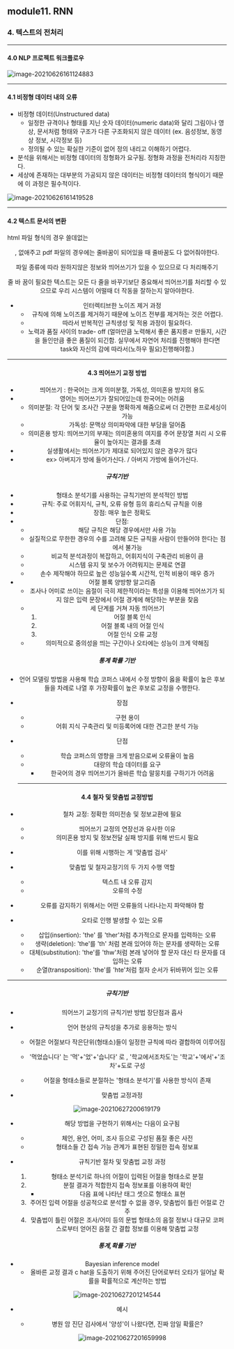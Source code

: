 ## module11. RNN

### 4. 텍스트의 전처리

---

#### 4.0  NLP 프로젝트 워크플로우



![image-20210626161124883](https://user-images.githubusercontent.com/82528589/123542674-e2c33c00-d785-11eb-92c5-8ca090657ef4.png)

---

#### 4.1 비정형 데이터 내의 오류

* 비정형 데이터(Unstructured data)
  * 일정한 규격이나 형태를 지닌 숫자 데이터(numeric data)와 달리 그림이나 영상, 문서처럼 형태와 구조가 다른 구조화되지 않은 데이터 (ex. 음성정보, 동영상 정보, 시각정보 등)
  * 정의될 수 있는 확실한 기준이 없어 정의 내리고 이해하기 어렵다.
* 분석을 위해서는 비정형 데이터의 정형화가 요구됨. 정형화 과정을 전처리라 지칭한다.
* 세상에 존재하는 대부분의 가공되지 않은 데이터는 비정형 데이터의 형식이기 때문에 이 과정은 필수적이다. 

![image-20210626161419528](https://user-images.githubusercontent.com/82528589/123542681-ece53a80-d785-11eb-8a7b-ef121609f309.png)



---

#### 4.2 텍스트 문서의 변환

html 파일 형식의 경우 쓸데없는 <center>, <begin> 없애주고 pdf 파일의 경우에는 줄바꿈이 되어있을 때 줄바꿈도 다 없어줘야한다. 

파일 종류에 따라 원하지않은 정보와 띄어쓰기가 있을 수 있으므로 다 처리해주기 

줄 바 꿈이 필요한 텍스트는 모든 다 줄을 바꾸기보단 중요해서 띄어쓰기를 처리할 수 있으므로 우리 시스템이 어떨때 더 작동을 잘하는지 알아야한다. 



* 인터렉티브한 노이즈 제거 과정 
  * 규칙에 의해 노이즈를 제거하기 때문에 노이즈 전부를 제거하는 것은 어렵다.
  * 따라서 반복적인 규칙생성 및 적용 과정이 필요하다. 
  * 노력과 품질 사이의 trade- off (얼마만큼 노력해서 좋은 품지릉ㄹ 만들지, 시간을 들인만큼 좋은 품질이 되긴함. 실무에서 자연어 처리를 진행해야 한다면 task와 자신의 감에 따라서(노하우 필요)진행해야함.)

---

#### 4.3 띄어쓰기 교정 방법

* 띄어쓰기 : 한국어는 크게 의미분절, 가독성, 의미혼용 방지의 용도
* 영어는 띄어쓰기가 잘되어있는데 한국어는 어려움
  * 의미분절: 각 단어 및 조사간 구분을 명확하게 해줌으로써 더 간편한 프로세싱이 가능
  * 가독성: 문맥상 의미파악에 대한 부담을 덜어줌
  * 의미혼용 방지: 띄어쓰기의 부재는 의미혼용의 여지를 주어 문장열 처리 시 오류율이 높아지는 결과를 초래 
* 실생활에서는 띄어쓰기가 제대로 되어있지 않은 경우가 많다
* ex> 아버지가 방에 들어가신다. / 아버지 가방에 들어가신다. 



##### 규칙기반 

* 형태소 분석기를 사용하는 규칙기반의 분석적인 방법
* 규칙: 주로 어휘지식, 규칙, 오류 유형 등의 휴리스틱 규칙을 이용
* 장점: 매우 높은 정확도
* 단점: 
  * 해당 규칙은 해당 경우에서만 사용 가능
  * 실질적으로 무한한 경우의 수를 고려해 모든 규칙을 사람이 만들어야 한다는 점에서 불가능
  * 비교적 분석과정이 복잡하고, 어휘지식이 구축관리 비용이 큼
  * 시스템 유지 및 보수가 어려워지는 문제로 연결 
  * 손수 제작해야 하므로 높은 성능일수록 시간적, 인적 비용이 매우 증가 
* 어절 블록 양방향 알고리즘
  * 조사나 어미로 쓰이는 음절이 극히 제한적이라는 특성을 이용해 띄어쓰기가 되지 않은 입력 문장에서 어절 경계에 해당하는 부분을 찾음 
  * 세 단계를 거쳐 자동 띄어쓰기 
    1. 어절 블록 인식
    2.  어절 블록 내의 어절 인식
    3.  어절 인식 오류 교정 
  * 의미적으로 중의성을 띄는 구간이나 오타에는 성능이 크게 약해짐 



##### 통계 확률 기반

* 언어 모델링 방법을 사용해 학습 코퍼스 내에서 수정 방향이 옳을 확률이 높은 후보들을 차례로 나열 후 가장확률이 높은 후보로 교정을 수행한다.

* 장점
  - 구현 용이
  - 어휘 지식 구축관리 및 미등록어에 대한 견고한 분석 가능 
  
* 단점
  * 학습 코퍼스의 영향을 크게 받음으로써 오류율이 높음
  * 대량의 학습 데이터를 요구
    * 한국어의 경우 띄어쓰기가 올바른 학습 말뭉치를 구하기가 어려움
  
  ---

#### 4.4 철자 및 맞춤법 교정방법

* 철차 교정: 정확한 의미전송 및 정보교환에 필요

  * 띄어쓰기 교정의 연장선과 유사한 이유
  * 의미혼용 방지 및 정보전달 실패 방지를 위해 반드시 필요

  

* 이를 위해 시행하는 게 '맞춤법 검사'

   

* 맞춤법 및 철자교정기의 두 가지 수행 역할
  * 텍스트 내 오류 감지 
  * 오류의 수정
  
* 오류를 감지하기 위해서는 어떤 오류들의 나타나는지 파악해야 함 

   

* 오타로 인행 발생할 수 있는 오류
   * 삽입(insertion): 'the' 를 'ther'처럼 추가적으로 문자를 입력하는 오류
   * 생략(deletion): 'the'를 'th' 처럼 본래 있어야 하는 문자를 생략하는 오류
   * 대체(substitution): 'the'를 'thw'처럼 본래 넣어야 할 문자 대신 타 문자를 대입하는 오류
   * 순열(transposition): 'the'를 'hte'처럼 철자 순서가 뒤바뀌어 있는 오류

---

#####  규칙기반

* 띄어쓰기 교정기의 규칙기반 방법 장단점과 흡사 

  

* 언어 현상의 규칙성을 추가로 응용하는 방식

  * 어절은 어절보다 작은단위(형태소)들이 일정한 규칙에 따라 결합하여 이루어짐

  * '먹었습니다' 는 '먹'+'었'+'습니다' 로 , '학교에서조차도'는 '학교'+'에서'+'조차'+도로 구성

  * 어절을 형태소들로 분절하는 '형태소 분석기'를 사용한 방식이 존재

    

* 맞춤법 교정과정 

 ![image-20210627200619179](https://user-images.githubusercontent.com/82528589/123542693-02f2fb00-d786-11eb-9799-81473c1491d8.png)

* 해당 방법을 구현하기 위해서는 다음이 요구됨
  * 체언, 용언, 어미, 조사 등으로 구성된 품질 좋은 사전
  * 형태소들 간 접속 가능 관계가 표현된 정밀한 접속 정보표 

* 규칙기반 절차 및 맞춤법 교정 과정
  1. 형태소 분석기로 하나의 어절이 입력된 어절을 형태소로 분절
  2. 분절 결과가 적합한지 접속 정보표를 이용하여 확인
     * 다음 표에 나타난 태그 셋으로 형태소 표현
  3. 주어진 입력 어절을 성공적으로 분석할 수 없을 경우, 맞춤법이 틀린 어절로 간주
  4. 맞춤법이 틀린 어절은 조사/어미 등의 문법 형태소의 음절 정보나 대규모 코퍼스로부터 얻어진 음절 간 결합 정보를 이용해 맞춤법 교정



##### 통계,확률 기반

* Bayesian inference model 
  * 올바른 교정 결과 c hat을 도출하기 위해 주어진 단어로부터 오타가 일어날 확률을 확률적으로 계산하는 방법 

![image-20210627201214544](https://user-images.githubusercontent.com/82528589/123542701-0dad9000-d786-11eb-986d-ec1ac9a797c3.png)

* 예시
  * 병원 암 진단 검사에서 '양성'이 나왔다면, 진짜 암일 확률은? 

   ![image-20210627201659998](https://user-images.githubusercontent.com/82528589/123542708-169e6180-d786-11eb-8c3d-29108286f8b6.png)

